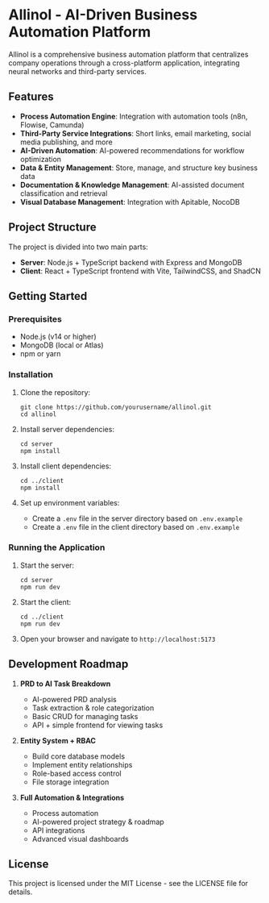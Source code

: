 # Allinol - AI-Driven Business Automation Platform

Allinol is a comprehensive business automation platform that centralizes company operations through a cross-platform application, integrating neural networks and third-party services.

## Features

- **Process Automation Engine**: Integration with automation tools (n8n, Flowise, Camunda)
- **Third-Party Service Integrations**: Short links, email marketing, social media publishing, and more
- **AI-Driven Automation**: AI-powered recommendations for workflow optimization
- **Data & Entity Management**: Store, manage, and structure key business data
- **Documentation & Knowledge Management**: AI-assisted document classification and retrieval
- **Visual Database Management**: Integration with Apitable, NocoDB

## Project Structure

The project is divided into two main parts:

- **Server**: Node.js + TypeScript backend with Express and MongoDB
- **Client**: React + TypeScript frontend with Vite, TailwindCSS, and ShadCN

## Getting Started

### Prerequisites

- Node.js (v14 or higher)
- MongoDB (local or Atlas)
- npm or yarn

### Installation

1. Clone the repository:
   ```
   git clone https://github.com/yourusername/allinol.git
   cd allinol
   ```

2. Install server dependencies:
   ```
   cd server
   npm install
   ```

3. Install client dependencies:
   ```
   cd ../client
   npm install
   ```

4. Set up environment variables:
   - Create a `.env` file in the server directory based on `.env.example`
   - Create a `.env` file in the client directory based on `.env.example`

### Running the Application

1. Start the server:
   ```
   cd server
   npm run dev
   ```

2. Start the client:
   ```
   cd ../client
   npm run dev
   ```

3. Open your browser and navigate to `http://localhost:5173`

## Development Roadmap

1. **PRD to AI Task Breakdown**
   - AI-powered PRD analysis
   - Task extraction & role categorization
   - Basic CRUD for managing tasks
   - API + simple frontend for viewing tasks

2. **Entity System + RBAC**
   - Build core database models
   - Implement entity relationships
   - Role-based access control
   - File storage integration

3. **Full Automation & Integrations**
   - Process automation
   - AI-powered project strategy & roadmap
   - API integrations
   - Advanced visual dashboards

## License

This project is licensed under the MIT License - see the LICENSE file for details. 